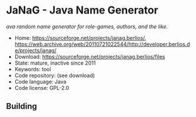 # JaNaG - Java Name Generator

_ava random name generator for role-games, authors, and the like._

- Home: https://sourceforge.net/projects/janag.berlios/, https://web.archive.org/web/20110721022544/http://developer.berlios.de/projects/janag/
- Download: https://sourceforge.net/projects/janag.berlios/files
- State: mature, inactive since 2011
- Keywords: tool
- Code repository: (see download)
- Code language: Java
- Code license: GPL-2.0

## Building

